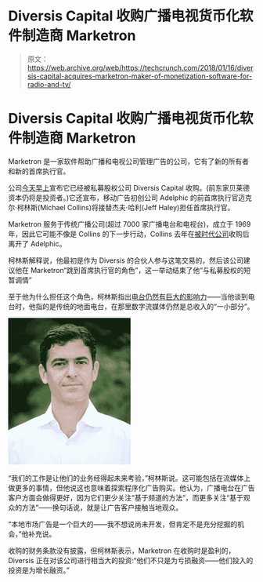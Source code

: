 # Diversis Capital 收购广播电视货币化软件制造商 Marketron 

> 原文：<https://web.archive.org/web/https://techcrunch.com/2018/01/16/diversis-capital-acquires-marketron-maker-of-monetization-software-for-radio-and-tv/>

# Diversis Capital 收购广播电视货币化软件制造商 Marketron

Marketron 是一家软件帮助广播和电视公司管理广告的公司，它有了新的所有者和新的首席执行官。

公司[今天早上](https://web.archive.org/web/20221209024208/https://www.prnewswire.com/news-releases/marketron-changes-hands-private-equity-firm-diversis-capital-acquires-company-300583105.html)宣布它已经被私募股权公司 Diversis Capital 收购。(前东家贝莱德资本仍将是投资者。)它还宣布，移动广告初创公司 Adelphic 的前首席执行官迈克尔·柯林斯(Michael Collins)将接替杰夫·哈利(Jeff Haley)担任首席执行官。

Marketron 服务于传统广播公司(超过 7000 家广播电台和电视台)，成立于 1969 年，因此它可能不像是 Collins 的下一步行动，Collins 去年在[被时代公司](https://web.archive.org/web/20221209024208/https://beta.techcrunch.com/2017/01/23/vint-acquires-adelphic/)收购后离开了 Adelphic。

柯林斯解释说，他最初是作为 Diversis 的合伙人参与这笔交易的，然后该公司建议他在 Marketron“跳到首席执行官的角色”，这一举动结束了他“与私募股权的短暂调情”

至于他为什么担任这个角色，柯林斯指出[电台仍然有巨大的影响力](https://web.archive.org/web/20221209024208/https://www.forbes.com/sites/dougschoen/2015/07/28/radio-the-all-but-forgotten-medium-with-the-biggest-reach/#7f56e7e43a89)——当他谈到电台时，他指的是传统的地面电台，在那里数字流媒体仍然是总收入的“一小部分”。

[![Michael Collins](img/8e8fe95b2ae5229b8a2aa4fe57f31b3c.png)](https://web.archive.org/web/20221209024208/https://beta.techcrunch.com/2018/01/16/diversis-capital-acquires-marketron-maker-of-monetization-software-for-radio-and-tv/michael-4-copy-version-2/)

“我们的工作是让他们的业务经得起未来考验，”柯林斯说。这可能包括在流媒体上做更多的事情，但他说这也意味着探索程序化广告购买。他认为，广播电台在广告客户方面会做得更好，因为它们更少关注“基于频道的方法”，而更多关注“基于观众的方法”——换句话说，就是让广告客户接触当地观众。

“本地市场广告是一个巨大的——我不想说尚未开发，但肯定不是充分挖掘的机会，”他补充说。

收购的财务条款没有披露，但柯林斯表示，Marketron 在收购时是盈利的，Diversis 正在对该公司进行相当大的投资:“他们不只是为亏损融资——他们投入的投资是为增长融资。”